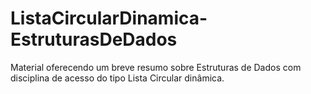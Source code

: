# ListaCircularDinamica-EstruturasDeDados
 Material oferecendo um breve resumo sobre Estruturas de Dados com disciplina de acesso do tipo Lista Circular dinâmica.
